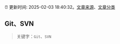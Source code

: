 :alarm_clock: 更新时间: 2025-02-03 18:40:32。[文章来源](/README.md)、[文章分类](/TAGS.md)

## Git、SVN


> 关键字：`Git`、`SVN`



